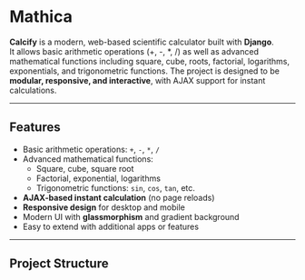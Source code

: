 # Mathica

**Calcify** is a modern, web-based scientific calculator built with **Django**.  
It allows basic arithmetic operations (+, -, *, /) as well as advanced mathematical functions including square, cube, roots, factorial, logarithms, exponentials, and trigonometric functions. The project is designed to be **modular, responsive, and interactive**, with AJAX support for instant calculations.

---

## **Features**

- Basic arithmetic operations: `+`, `-`, `*`, `/`
- Advanced mathematical functions:
  - Square, cube, square root
  - Factorial, exponential, logarithms
  - Trigonometric functions: `sin`, `cos`, `tan`, etc.
- **AJAX-based instant calculation** (no page reloads)
- **Responsive design** for desktop and mobile
- Modern UI with **glassmorphism** and gradient background
- Easy to extend with additional apps or features

---

## **Project Structure**

